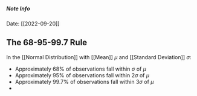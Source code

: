 ##### Note Info
Date: [[2022-09-20]]
## The 68-95-99.7 Rule
In the [[Normal Distribution]] with [[Mean]] $\mu$ and [[Standard Deviation]] $\sigma$:
- Approximately 68% of observations fall within $\sigma$ of $\mu$
- Approximately 95% of observations fall within $2\sigma$ of $\mu$
- Approximately 99.7% of observations fall within $3\sigma$ of $\mu$
- 
